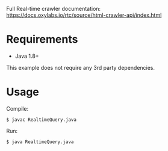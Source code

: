 Full Real-time crawler documentation: https://docs.oxylabs.io/rtc/source/html-crawler-api/index.html

# Requirements

- Java 1.8+

This example does not require any 3rd party dependencies.

# Usage

Compile:
```
$ javac RealtimeQuery.java
```

Run:
```
$ java RealtimeQuery.java
```